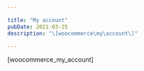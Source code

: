 ```yaml
---

title: "My account"
pubDate: 2021-03-25
description: "\[woocommerce\my\account\]"

---
```



\[woocommerce\_my\_account\]
